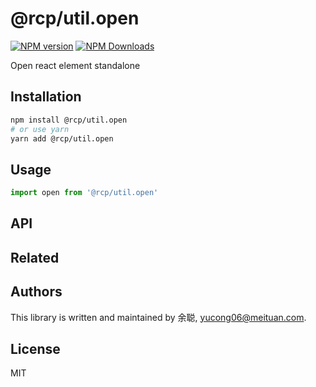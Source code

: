 # @rcp/util.open

[![NPM version](https://img.shields.io/npm/v/@rcp/util.open.svg?style=flat-square)](https://www.npmjs.com/package/@rcp/util.open)
[![NPM Downloads](https://img.shields.io/npm/dm/@rcp/util.open.svg?style=flat-square&maxAge=43200)](https://www.npmjs.com/package/@rcp/util.open)

Open react element standalone

## Installation

```bash
npm install @rcp/util.open
# or use yarn
yarn add @rcp/util.open
```

## Usage

```javascript
import open from '@rcp/util.open'


```

## API

## Related

## Authors

This library is written and maintained by 余聪, <a href="mailto:yucong06@meituan.com">yucong06@meituan.com</a>.

## License

MIT
